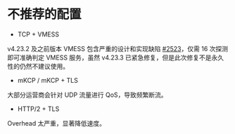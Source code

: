 # 不推荐的配置

* TCP + VMESS

v4.23.2 及之前版本 VMESS 包含严重的设计和实现缺陷 [#2523](https://github.com/v2ray/v2ray-core/issues/2523)，仅需 16 次探测即可准确判定 VMESS 服务，虽然 v4.23.3 已紧急修复，但是此次修复不是永久性的仍然不建议使用。

* mKCP / mKCP + TLS

大部分运营商会针对 UDP 流量进行 QoS，导致频繁断流。

* HTTP/2 + TLS

Overhead 太严重，显著降低速度。
